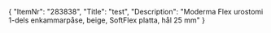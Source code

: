 {
  "ItemNr": "283838",
  "Title": "test",
  "Description": "Moderma Flex urostomi 1-dels enkammarpåse, beige, SoftFlex platta, hål 25 mm"
}